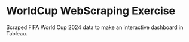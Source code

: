 # WorldCup WebScraping Exercise

Scraped FIFA World Cup 2024 data to make an interactive dashboard in Tableau.
